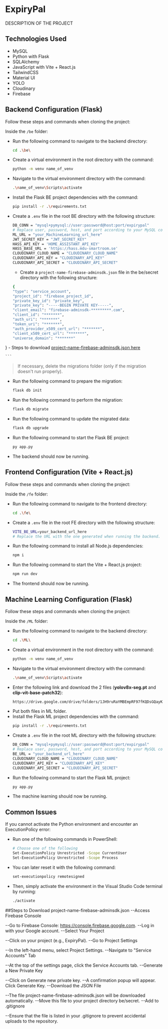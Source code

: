 # ExpiryPal

DESCRIPTION OF THE PROJECT

## Technologies Used

- MySQL
- Python with Flask
- SQLAlchemy
- JavaScript with Vite + React.js
- TailwindCSS
- Material UI
- YOLO
- Cloudinary
- Firebase

## Backend Configuration (Flask)

Follow these steps and commands when cloning the project:

Inside the `/be` folder:
- Run the following command to navigate to the backend directory:
    ```sh
    cd .\be\
    ```
- Create a virtual environment in the root directory with the command:
    ```sh
    python -m venv name_of_venv
    ```
- Navigate to the virtual environment directory with the command:
    ```sh
    .\name_of_venv\Scripts\activate
    ```
- Install the Flask BE project dependencies with the command:
    ```sh
    pip install -r .\requirements.txt
    ```
- Create a `.env` file in the root BE directory with the following structure:
    ```sh
    DB_CONN = "mysql+pymysql://user:password@host:port/expirypal"
    # Replace user, password, host, and port according to your MySQL configuration.
    ML_URL = "your_MachineLearning_url_here"
    JWT_SECRET_KEY = "JWT_SECRET_KEY"
    HASS_API_KEY = 'HOME_ASSISTANT_API_KEY'
    HASS_BASE_URL = 'https://hass.mdu-smartroom.se'
    CLOUDINARY_CLOUD_NAME = "CLOUDINARY_CLOUD_NAME"
    CLOUDINARY_API_KEY = "CLOUDINARY_API_KEY"
    CLOUDINARY_API_SECRET = "CLOUDINARY_API_SECRET"
    ```
    - Create a `project-name-firebase-adminsdk.json` file in the be/secret directory with the following structure:
    ```sh
   {
  "type": "service_account",
  "project_id": "firebase_project_id",
  "private_key_id": "private_key",
  "private_key": "-----BEGIN PRIVATE KEY-----",
  "client_email": "firebase-adminsdk-*********.com",
  "client_id": "*******",
  "auth_uri": "*******",
  "token_uri": "*******",
  "auth_provider_x509_cert_url": "*******",
  "client_x509_cert_url": "*******",
  "universe_domain": "*******"
}
    - Steps to download [project-name-firebase-adminsdk.json here](#steps-to-download-project-name-firebase-adminsdk-json)


    ```
> If necessary, delete the migrations folder (only if the migration doesn't run properly).
- Run the following command to prepare the migration:
    ```sh
    flask db init
    ```
- Run the following command to perform the migration:
    ```sh
    flask db migrate
    ```
- Run the following command to update the migrated data:
    ```sh
    flask db upgrade
    ```
- Run the following command to start the Flask BE project:
    ```sh
    py app.py
    ```
- The backend should now be running.

## Frontend Configuration (Vite + React.js)

Follow these steps and commands when cloning the project:

Inside the `/fe` folder:
- Run the following command to navigate to the frontend directory:
    ```sh
    cd .\fe\
    ```
- Create a `.env` file in the root FE directory with the following structure:
    ```sh
    VITE_BE_URL=your_backend_url_here
    # Replace the URL with the one generated when running the backend.
    ```
- Run the following command to install all Node.js dependencies:
    ```sh
    npm i
    ```
- Run the following command to start the Vite + React.js project:
    ```sh
    npm run dev
    ```
- The frontend should now be running.

## Machine Learning Configuration (Flask)

Follow these steps and commands when cloning the project:

Inside the `/ML` folder:
- Run the following command to navigate to the backend directory:
    ```sh
    cd .\ML\
    ```
- Create a virtual environment in the root directory with the command:
    ```sh
    python -m venv name_of_venv
    ```
- Navigate to the virtual environment directory with the command:
    ```sh
    .\name_of_venv\Scripts\activate
    ```
- Enter the following link and download the 2 files (**yolov8x-seg.pt** and **clip-vit-base-patch32**):
    ```sh
    https://drive.google.com/drive/folders/1JH9ruRaYMBEmpRF97fKQDsGQayKEujhI
    ```
- Put both files in ML folder.
- Install the Flask ML project dependencies with the command:
    ```sh
    pip install -r .\requirements.txt
    ```
- Create a `.env` file in the root ML directory with the following structure:
    ```sh
    DB_CONN = "mysql+pymysql://user:password@host:port/expirypal"
    # Replace user, password, host, and port according to your MySQL configuration.
    BE_URL = "your_backend_url_here"
    CLOUDINARY_CLOUD_NAME = "CLOUDINARY_CLOUD_NAME"
    CLOUDINARY_API_KEY = "CLOUDINARY_API_KEY"
    CLOUDINARY_API_SECRET = "CLOUDINARY_API_SECRET"
    ```
- Run the following command to start the Flask ML project:
    ```sh
    py app.py
    ```
- The machine learning should now be running.

## Common Issues

If you cannot activate the Python environment and encounter an ExecutionPolicy error:
- Run one of the following commands in PowerShell:

    ```sh
    # Choose one of the following
    Set-ExecutionPolicy Unrestricted -Scope CurrentUser
    Set-ExecutionPolicy Unrestricted -Scope Process
    ```
- You can later reset it with the following command:
    ```sh
    set-executionpolicy remotesigned
    ```
- Then, simply activate the environment in the Visual Studio Code terminal by running:
    ```sh
    ./activate
    ```

 ##Steps to Download project-name-firebase-adminsdk.json
--Access Firebase Console

--Go to Firebase Console: https://console.firebase.google.com.
--Log in with your Google account.
--Select Your Project

--Click on your project (e.g., ExpiryPal).
--Go to Project Settings

--In the left-hand menu, select Project Settings.
--Navigate to "Service Accounts" Tab

--At the top of the settings page, click the Service Accounts tab.
--Generate a New Private Key

--Click on Generate new private key.
--A confirmation popup will appear. Click Generate Key.
--Download the JSON File

--The file project-name-firebase-adminsdk.json will be downloaded automatically.
--Move this file to your project directory be/secret.
--Add to .gitignore

--Ensure that the file is listed in your .gitignore to prevent accidental uploads to the repository.

  
